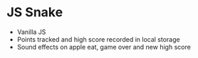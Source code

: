 # JS Snake

- Vanilla JS
- Points tracked and high score recorded in local storage
- Sound effects on apple eat, game over and new high score
